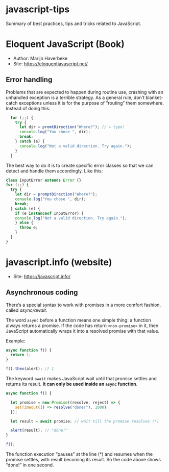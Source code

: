 # javascript-tips
Summary of best practices, tips and tricks related to JavaScript.

# Eloquent JavaScript (Book)
- Author: Marijn Haverbeke
- Site: https://eloquentjavascript.net/

## Error handling
Problems that are expected to happen during routine use, crashing with an unhandled exception is a terrible strategy. As a general rule, don’t blanket-catch exceptions unless it is for the purpose of “routing” them somewhere. Instead of doing this:
```javascript
  for (;;) {
    try {
      let dir = promtDirection("Where?"); // ← typo!
      console.log("You chose ", dir);
      break;
    } catch (e) {
      console.log("Not a valid direction. Try again.");
    }
  }
```
The best way to do it is to create specific error classes so that we can detect and handle them accordingly. Like this:
```javascript
class InputError extends Error {}
for (;;) {
  try {
    let dir = promptDirection("Where?");
    console.log("You chose ", dir);
    break;
  } catch (e) {
    if (e instanceof InputError) {
    console.log("Not a valid direction. Try again.");
    } else {
      throw e;
    }
  }
}
```

# javascript.info (website)
- Site: https://javascript.info/


## Asynchronous coding
There’s a special syntax to work with promises in a more comfort fashion, called *async/await*. 

The word `async` before a function means one simple thing: a function always returns a promise. If the code has return `<non-promise>` in it, then JavaScript automatically wraps it into a resolved promise with that value.

Example:
```javascript
async function f() {
  return 1;
}

f().then(alert); // 1
```
The keyword `await` makes JavaScript wait until that promise settles and returns its result. **It can only be used inside an `async` function**.
```javascript
async function f() {

  let promise = new Promise((resolve, reject) => {
    setTimeout(() => resolve("done!"), 1000)
  });

  let result = await promise; // wait till the promise resolves (*)

  alert(result); // "done!"
}

f();
```
The function execution “pauses” at the line (*) and resumes when the promise settles, with result becoming its result. So the code above shows “done!” in one second.